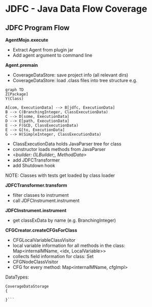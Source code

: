 # JDFC - Java Data Flow Coverage

## JDFC Program Flow


**AgentMojo.execute**
- Extract Agent from plugin jar
- Add agent argument to command line

**Agent.premain**
- CoverageDataStore: save project info (all relevant dirs)
- CoverageDataStore: load .class files into tree structure e.g.
```mermaid
graph TD
Z[Package]
Y(Class)

A[com, ExecutionData] --> B[jdfc, ExecutionData]
B --> C(BranchingInteger, ClassExecutionData)
C --> D[some, ExecutionData]
D --> E[path, ExecutionData]
E --> F(GCD, ClassExecutionData)
E --> G[to, ExecutionData]
G --> H(SimpleInteger, ClassExecutionData)
```
- ClassExecutionData holds JavaParser tree for class
- constructor loads methods from JavaParser
- <*builder: ()LBuilder;, MethodData>*
- add JDFCTransformer
- add Shutdown hook

NOTE: Classes with tests get loaded by class loader

**************************************************JDFCTransformer.transform**************************************************

- filter classes to instrument
- call JDFCInstrument.instrument

**************************************************JDFCInstrument.instrument**************************************************

- get classExData by name (e.g. BranchingInteger)

************************CFGCreator.createCFGsForClass************************

- CFGLocalVariableClassVisitor
- local variable information for all methods in the class: Map<internalMName, <idx, LocalVariable>>
- collects field information for class: Set<ProgramVariable>
- CFGNodeClassVisitor
- CFG for every method: Map<internalMName, cfgImpl>

DataTypes:
```
CoverageDataStorage
{

}```